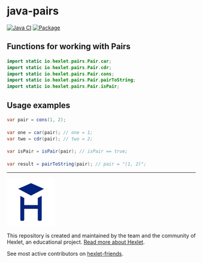 # java-pairs

[![Java CI](https://github.com/hexlet-components/java-pairs/workflows/Java%20CI/badge.svg)](https://github.com/hexlet-components/java-pairs/actions)
[![Package](https://jitpack.io/v/hexlet-components/java-pairs.svg)](https://jitpack.io/#hexlet-components/java-pairs)

## Functions for working with Pairs

```java
import static io.hexlet.pairs.Pair.car;
import static io.hexlet.pairs.Pair.cdr;
import static io.hexlet.pairs.Pair.cons;
import static io.hexlet.pairs.Pair.pairToString;
import static io.hexlet.pairs.Pair.isPair;
```

## Usage examples

```java
var pair = cons(1, 2);

var one = car(pair); // one = 1;
var two = cdr(pair); // two = 2;

var isPair = isPair(pair); // isPair == true;

var result = pairToString(pair); // pair = "(1, 2)";
```

---

[![Hexlet Ltd. logo](https://raw.githubusercontent.com/Hexlet/assets/master/images/hexlet_logo128.png)](https://hexlet.io?utm_source=github&utm_medium=link&utm_campaign=java-pairs)

This repository is created and maintained by the team and the community of Hexlet, an educational project. [Read more about Hexlet](https://hexlet.io?utm_source=github&utm_medium=link&utm_campaign=java-pairs).

See most active contributors on [hexlet-friends](https://friends.hexlet.io/).
